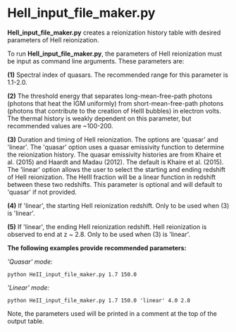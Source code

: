 # HeII_input_file_maker.py

__HeII_input_file_maker.py__ creates a reionization history table with desired parameters of HeII reionization. 

To run __HeII_input_file_maker.py__, the parameters of HeII reionization must be input as command line arguments. These parameters are:

__(1)__ Spectral index of quasars. The recommended range for this parameter is 1.1-2.0.

__(2)__ The threshold energy that separates long-mean-free-path photons (photons that heat the IGM uniformly) from short-mean-free-path photons (photons that contribute to the creation of HeIII bubbles) in electron volts. The thermal history is weakly dependent on this parameter, but recommended values are ~100-200.

__(3)__ Duration and timing of HeII reionization. The options are 'quasar' and 'linear'. The 'quasar' option uses a quasar emissivity function to determine the reionization history. The quasar emissivity histories are from Khaire et al. (2015) and Haardt and Madau (2012). The default is Khaire et al. (2015). The 'linear' option allows the user to select the starting and ending redshift of HeII reionization. The HeIII fraction will be a linear function in redshift between these two redshifts. This parameter is optional and will default to 'quasar' if not provided.

__(4)__ If 'linear', the starting HeII reionization redshift. Only to be used when (3) is 'linear'. 

__(5)__ If 'linear', the ending HeII reionization redshift. HeII reionization is observed to end at z ~ 2.8. Only to be used when (3) is 'linear'. 

__The following examples provide recommended parameters:__

_'Quasar' mode:_

`python HeII_input_file_maker.py 1.7 150.0` 

_'Linear' mode:_

`python HeII_input_file_maker.py 1.7 150.0 'linear' 4.0 2.8`

Note, the parameters used will be printed in a comment at the top of the output table.

